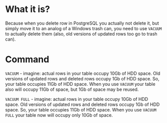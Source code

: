 #                What it is?

Because when you delete row in PostgreSQL you actually not delete it, but simply move it to an analog of a Windows trash can, you need to use `VACUUM` to actually delete them (also, old versions of updated rows too go to trash can).










#              Command

`VACUUM` - imagine: actual rows in your table occupy 10Gb of HDD space. Old versions of updated rows and deleted rows occupy 1Gb of HDD space. So, your table occupies 11Gb of HDD space. When you use `VACUUM` your table also will occupy 11Gb of space, but 1Gb of space may be reused.

`VACUUM FULL` - imagine: actual rows in your table occupy 10Gb of HDD space. Old versions of updated rows and deleted rows occupy 1Gb of HDD space. So, your table occupies 11Gb of HDD space. When you use `VACUUM FULL` your table now will occupy only 10Gb of space.